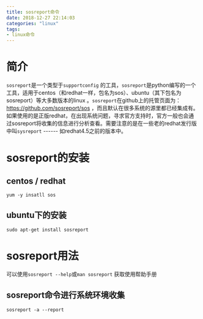 ```yaml
---
title: sosreport命令
date: 2018-12-27 22:14:03
categories: "linux"
tags:
- linux命令
---
```


# 简介
`sosreport`是一个类型于`supportconfig` 的工具，`sosreport`是python编写的一个工具，适用于centos（和redhat一样，包名为sos）、ubuntu（其下包名为sosreport）等大多数版本的linux 。`sosreport`在github上的托管页面为：https://github.com/sosreport/sos ，而且默认在很多系统的源里都已经集成有。如果使用的是正版redhat，在出现系统问题，寻求官方支持时，官方一般也会通过sosreport将收集的信息进行分析查看。需要注意的是在一些老的redhat发行版中叫`sysreport` ------ 如redhat4.5之前的版本中。


# sosreport的安装
## centos / redhat
```shell
yum -y insatll sos
```

##  ubuntu下的安装
```shell
sudo apt-get install sosreport
```
# sosreport用法
可以使用`sosreport --help`或`man sosreport` 获取使用帮助手册

## sosreport命令进行系统环境收集
```shell
sosreport -a --report
```